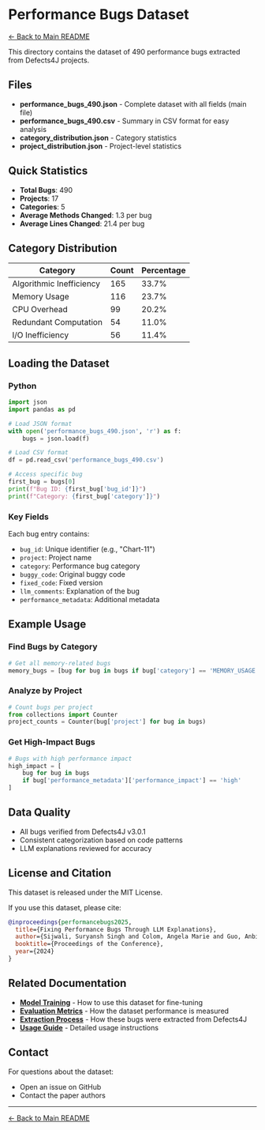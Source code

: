 # Performance Bugs Dataset

[← Back to Main README](../README.md)

This directory contains the dataset of 490 performance bugs extracted from Defects4J projects.

## Files

- **performance_bugs_490.json** - Complete dataset with all fields (main file)
- **performance_bugs_490.csv** - Summary in CSV format for easy analysis
- **category_distribution.json** - Category statistics
- **project_distribution.json** - Project-level statistics

## Quick Statistics

- **Total Bugs**: 490
- **Projects**: 17
- **Categories**: 5
- **Average Methods Changed**: 1.3 per bug
- **Average Lines Changed**: 21.4 per bug

## Category Distribution

| Category | Count | Percentage |
|----------|-------|------------|
| Algorithmic Inefficiency | 165 | 33.7% |
| Memory Usage | 116 | 23.7% |
| CPU Overhead | 99 | 20.2% |
| Redundant Computation | 54 | 11.0% |
| I/O Inefficiency | 56 | 11.4% |

## Loading the Dataset

### Python
```python
import json
import pandas as pd

# Load JSON format
with open('performance_bugs_490.json', 'r') as f:
    bugs = json.load(f)

# Load CSV format
df = pd.read_csv('performance_bugs_490.csv')

# Access specific bug
first_bug = bugs[0]
print(f"Bug ID: {first_bug['bug_id']}")
print(f"Category: {first_bug['category']}")
```

### Key Fields

Each bug entry contains:
- `bug_id`: Unique identifier (e.g., "Chart-11")
- `project`: Project name
- `category`: Performance bug category
- `buggy_code`: Original buggy code
- `fixed_code`: Fixed version
- `llm_comments`: Explanation of the bug
- `performance_metadata`: Additional metadata

## Example Usage

### Find Bugs by Category
```python
# Get all memory-related bugs
memory_bugs = [bug for bug in bugs if bug['category'] == 'MEMORY_USAGE']
```

### Analyze by Project
```python
# Count bugs per project
from collections import Counter
project_counts = Counter(bug['project'] for bug in bugs)
```

### Get High-Impact Bugs
```python
# Bugs with high performance impact
high_impact = [
    bug for bug in bugs 
    if bug['performance_metadata']['performance_impact'] == 'high'
]
```

## Data Quality

- All bugs verified from Defects4J v3.0.1
- Consistent categorization based on code patterns
- LLM explanations reviewed for accuracy

## License and Citation

This dataset is released under the MIT License.

If you use this dataset, please cite:

```bibtex
@inproceedings{performancebugs2025,
  title={Fixing Performance Bugs Through LLM Explanations},
  author={Sijwali, Suryansh Singh and Colom, Angela Marie and Guo, Anbi and Saha, Suman},
  booktitle={Proceedings of the Conference},
  year={2024}
}
```

## Related Documentation

- **[Model Training](../model/)** - How to use this dataset for fine-tuning
- **[Evaluation Metrics](../evaluation/)** - How the dataset performance is measured
- **[Extraction Process](../extraction/)** - How these bugs were extracted from Defects4J
- **[Usage Guide](../docs/USAGE.md)** - Detailed usage instructions

## Contact

For questions about the dataset:
- Open an issue on GitHub
- Contact the paper authors

---
[← Back to Main README](../README.md)